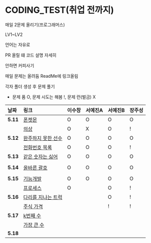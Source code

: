 # CODING_TEST(취업 전까지)
매일 2문제 올리기(프로그래머스)


LV1~LV2


언어는 자유로 


PR 올릴 떄 코드 설명 자세히


안하면 커피사기

매일 문제는 올려둠 ReadMe에 링크올림

각자 폴더 생성 후 문제 풀기

- 문제 품 O, 문제 시도는 해봄 !, 문제 런(벌금) X

| 날짜 | 링크 | 이수창 | 서예진A | 서예진B | 장주성 |
| :----------|:----------|:----------| :----------| :----------| :----------|
| **5.11**| [폰켓몬](https://school.programmers.co.kr/learn/courses/30/lessons/1845)| O | O | O |O |
| | [의상](https://school.programmers.co.kr/learn/courses/30/lessons/42578) | O | X | O | ! |
| **5.12**|  [완주하지 못한 선수](https://school.programmers.co.kr/learn/courses/30/lessons/42576) | O | O | O | O |
| |   [전화번호 목록](https://school.programmers.co.kr/learn/courses/30/lessons/42577) | O | O | O | ! |
| **5.13**| [같은 숫자는 싫어](https://school.programmers.co.kr/learn/courses/30/lessons/12906) | O | O | O | O |
| |  |   |  |  |  |
| **5.14**| [올바른 괄호](https://school.programmers.co.kr/learn/courses/30/lessons/12909)| O | O | O | O |
| |    |  |  |  |  |
| **5.15**| [기능개발](https://school.programmers.co.kr/learn/courses/30/lessons/42586)  | O | O | O | O |
| |[프로세스](https://school.programmers.co.kr/learn/courses/30/lessons/42587)    | O |  | O | ! |
|**5.16** | [다리를 지나는 트럭](https://school.programmers.co.kr/learn/courses/30/lessons/42583)|  |  | O | ! |
|  | [주식 가격](https://school.programmers.co.kr/learn/courses/30/lessons/42584)|  |  | ! |!  |
| **5.17** |[k번째 수](https://school.programmers.co.kr/learn/courses/30/lessons/42748) |  |  |  |  |
| |[가장 큰 수](https://school.programmers.co.kr/learn/courses/30/lessons/42746) |  |  |  |  |
| **5.18** | |  |  |  |  |
